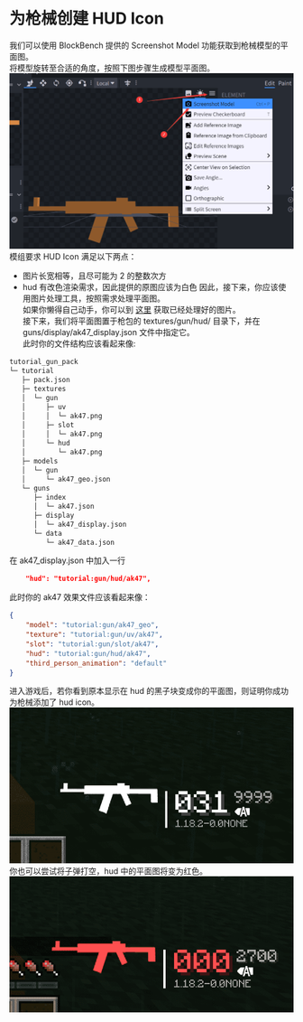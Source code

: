 # 为枪械创建 HUD Icon
我们可以使用 BlockBench 提供的 Screenshot Model 功能获取到枪械模型的平面图。   
将模型旋转至合适的角度，按照下图步骤生成模型平面图。   
![Screenshot Model](./screenshot_model.png)   
模组要求 HUD Icon 满足以下两点：   
- 图片长宽相等，且尽可能为 2 的整数次方
- hud 有改色渲染需求，因此提供的原图应该为白色
因此，接下来，你应该使用图片处理工具，按照需求处理平面图。   
如果你懒得自己动手，你可以到 [这里](https://github.com/MCModderAnchor/tacwiki/tree/main/resource/hud_icon) 获取已经处理好的图片。   
接下来，我们将平面图置于枪包的 textures/gun/hud/ 目录下，并在 guns/display/ak47_display.json 文件中指定它。   
此时你的文件结构应该看起来像:   
```
tutorial_gun_pack
└─ tutorial
   ├─ pack.json
   ├─ textures
   │  └─ gun
   │     ├─ uv
   │     │  └─ ak47.png
   │     ├─ slot
   │     │  └─ ak47.png
   │     └─ hud
   │        └─ ak47.png
   ├─ models
   │  └─ gun
   │     └─ ak47_geo.json
   └─ guns
      ├─ index
      │  └─ ak47.json
      ├─ display
      │  └─ ak47_display.json
      └─ data
         └─ ak47_data.json
```
在 ak47_display.json 中加入一行   
``` json
    "hud": "tutorial:gun/hud/ak47",
```
此时你的 ak47 效果文件应该看起来像：   
``` json
{
    "model": "tutorial:gun/ak47_geo",
    "texture": "tutorial:gun/uv/ak47",
    "slot": "tutorial:gun/slot/ak47",
    "hud": "tutorial:gun/hud/ak47",
    "third_person_animation": "default"
}
```
进入游戏后，若你看到原本显示在 hud 的黑子块变成你的平面图，则证明你成功为枪械添加了 hud icon。   
![In Game 1](./in_game_1.png)   
你也可以尝试将子弹打空，hud 中的平面图将变为红色。   
![In Game 2](./in_game_2.png)   